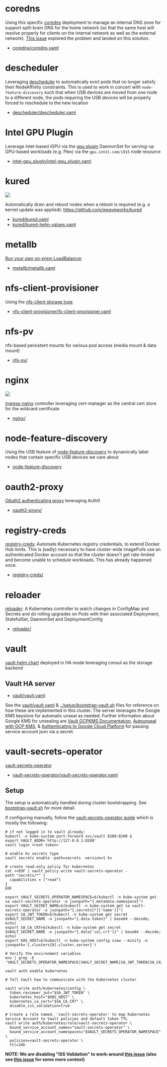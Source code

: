 # coredns

Using this specific [coredns](https://github.com/coredns/coredns) deployment to manage an internal DNS zone for support split-brain DNS for the home network (so that the same host will resolve properly for clients on the internal network as well as the external network). [This issue](https://github.com/dsyorkd/k8s-gitops/issues/153) explored the problem and landed on this solution.

- [coredns/coredns.yaml](coredns/coredns.yaml)

# descheduler

Leveraging [descheduler](https://github.com/kubernetes-sigs/descheduler) to automatically evict pods that no longer satisfy their NodeAffinity constraints. This is used to work in concert with `node-feature-discovery` such that when USB devices are moved from one node to a different node, the pods requiring the USB devices will be properly forced to reschedule to the new location

- [descheduler/descheduler.yaml](descheduler/descheduler.yaml)

# Intel GPU Plugin

Leverage Intel-based iGPU via the [gpu plugin](https://github.com/intel/intel-device-plugins-for-kubernetes/tree/master/cmd/gpu_plugin) DaemonSet for serving-up GPU-based workloads (e.g. Plex) via the `gpu.intel.com/i915` node resource

- [intel-gpu_plugin/intel-gpu_plugin.yaml](intel-gpu_plugin/intel-gpu_plugin.yaml)

# kured

![](https://i.imgur.com/wYWTMGI.png)

Automatically drain and reboot nodes when a reboot is required (e.g. a kernel update was applied): https://github.com/weaveworks/kured

- [kured/kured.yaml](kured/kured.yaml)
- [kured/kured-helm-values.yaml](kured/kured-helm-values.yaml)

# metallb

[Run your own on-prem LoadBalancer](https://metallb.universe.tf/)

- [metallb/metallb.yaml](metallb/metallb.yaml)

# nfs-client-provisioner

Using the [nfs-client storage type](https://github.com/kubernetes-incubator/external-storage/tree/master/nfs-client)

- [nfs-client-provisioner/fs-client-provisioner.yaml](nfs-client-provisioner/nfs-client-provisioner.yaml)

# nfs-pv

nfs-based persistent mounts for various pod access (media mount & data mount)

- [nfs-pv/](nfs-pv/)

# nginx

![](https://i.imgur.com/b21MHEE.png)

[ingress-nginx](https://github.com/kubernetes/ingress-nginx) controller leveraging cert-manager as the central cert store for the wildcard certificate

- [nginx/](nginx/)

# node-feature-discovery

Using the USB feature of [node-feature-discovery](https://github.com/kubernetes-sigs/node-feature-discovery) to dynamically label nodes that contain specific USB devices we care about

- [node-feature-discovery](node-feature-discovery/)

# oauth2-proxy

[OAuth2 authenticating proxy](https://github.com/pusher/oauth2_proxy) leveraging Auth0

- [oauth2-proxy/](oauth2-proxy/)

# registry-creds

[registry-creds](https://github.com/alexellis/registry-creds): Automate Kubernetes registry credentials, to extend Docker Hub limits. This is (sadly) necessary to have cluster-wide imagePulls use an authenticated Docker account so that the cluster doesn't get rate-limited and become unable to schedule workloads. This has already happened once.

- [registry-creds/](registry-creds)

# reloader

[reloader](https://github.com/stakater/Reloader): A Kubernetes controller to watch changes in ConfigMap and Secrets and do rolling upgrades on Pods with their associated Deployment, StatefulSet, DaemonSet and DeploymentConfig

- [reloader/](reloader/reloader.yaml)

# vault

[vault-helm chart](https://github.com/hashicorp/vault-helm) deployed in HA mode leveraging consul as the storage backend

## Vault HA server

- [vault/vault.yaml](vault/vault.yaml)

See the [vault/vault.yaml](vault/vault.yaml) & [../setup/bootstrap-vault.sh](../setup/bootstrap-vault.sh) files for reference on how these are implemented in this cluster. The server leverages the Google KMS keystore for automatic unseal as needed. Further information about Google KMS for unsealing are [Vault GCPKMS Documentation](https://www.vaultproject.io/docs/configuration/seal/gcpckms.html), [Autounseal with GCP KMS](https://learn.hashicorp.com/vault/operations/autounseal-gcp-kms), & [Authenticating to Google Cloud Platform](https://cloud.google.com/kubernetes-engine/docs/tutorials/authenticating-to-cloud-platform) for passing service account json via a secret.

# vault-secrets-operator

[vault-secrets-operator](https://github.com/ricoberger/vault-secrets-operator)

- [vault-secrets-operator/vault-secrets-operator.yaml](vault-secrets-operator/vault-secrets-operator.yaml)

## Setup

The setup is automatically handled during cluster bootstrapping. See [bootstrap-vault.sh](../setup/bootstrap-vault.sh) for more detail.

If configuring manually, follow the [vault-secrets-operator guide](https://github.com/ricoberger/vault-secrets-operator/blob/master/README.md) which is mostly the following:

```shell
# if not logged in to vault already:
kubectl -n kube-system port-forward svc/vault 8200:8200 &
export VAULT_ADDR='http://127.0.0.1:8200'
vault login <root token>

# enable kv secrets type
vault secrets enable -path=secrets -version=1 kv

# create read-only policy for kubernetes
cat <<EOF | vault policy write vault-secrets-operator -
path "secrets/*" {
  capabilities = ["read"]
}
EOF

export VAULT_SECRETS_OPERATOR_NAMESPACE=$(kubectl -n kube-system get sa vault-secrets-operator -o jsonpath="{.metadata.namespace}")
export VAULT_SECRET_NAME=$(kubectl -n kube-system get sa vault-secrets-operator -o jsonpath="{.secrets[*]['name']}")
export SA_JWT_TOKEN=$(kubectl -n kube-system get secret $VAULT_SECRET_NAME -o jsonpath="{.data.token}" | base64 --decode; echo)
export SA_CA_CRT=$(kubectl -n kube-system get secret $VAULT_SECRET_NAME -o jsonpath="{.data['ca\.crt']}" | base64 --decode; echo)
export K8S_HOST=$(kubectl -n kube-system config view --minify -o jsonpath='{.clusters[0].cluster.server}')

# Verify the environment variables
env | grep -E 'VAULT_SECRETS_OPERATOR_NAMESPACE|VAULT_SECRET_NAME|SA_JWT_TOKEN|SA_CA_CRT|K8S_HOST'

vault auth enable kubernetes

# Tell Vault how to communicate with the Kubernetes cluster

vault write auth/kubernetes/config \
  token_reviewer_jwt="$SA_JWT_TOKEN" \
  kubernetes_host="$K8S_HOST" \
  kubernetes_ca_cert="$SA_CA_CRT" \
  disable_iss_validation=true

# Create a role named, 'vault-secrets-operator' to map Kubernetes Service Account to Vault policies and default token TTL
vault write auth/kubernetes/role/vault-secrets-operator \
  bound_service_account_names="vault-secrets-operator" \
  bound_service_account_namespaces="$VAULT_SECRETS_OPERATOR_NAMESPACE" \
  policies=vault-secrets-operator \
  ttl=24h
```

**NOTE: We are disabling "ISS Validation" to work-around [this issue](https://github.com/ricoberger/vault-secrets-operator/issues/104) (also see [this issue](https://github.com/external-secrets/kubernetes-external-secrets/issues/721) for some more context)**
